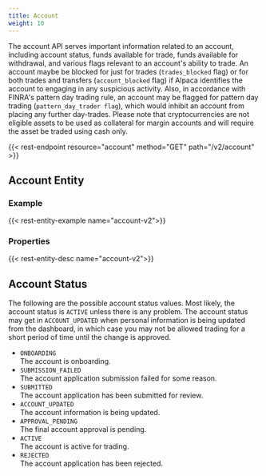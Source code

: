 ```yaml
---
title: Account
weight: 10
---
```


The account API serves important information related to an account,
including account status, funds available for trade, funds available for
withdrawal, and various flags relevant to an account's ability to trade.
An account maybe be blocked for just for trades (`trades_blocked` flag) or for both
trades and transfers (`account_blocked` flag) if Alpaca identifies the account to
engaging in any suspicious activity. Also, in accordance with FINRA's pattern day
trading rule, an account may be flagged for pattern day trading
(`pattern_day_trader flag`), which would inhibit an account from placing any
further day-trades. Please note that cryptocurrencies are not eligible assets to be
used as collateral for margin accounts and will require the asset be traded using 
cash only.

{{< rest-endpoint resource="account" method="GET" path="/v2/account" >}}

## Account Entity

### Example
{{< rest-entity-example name="account-v2">}}

### Properties
{{< rest-entity-desc name="account-v2">}}

## Account Status
The following are the possible account status values. Most likely, the
account status is `ACTIVE` unless there is any problem. The account status
may get in `ACCOUNT_UPDATED` when personal information is being updated
from the dashboard, in which case you may not be allowed trading for
a short period of time until the change is approved.

- `ONBOARDING`  
  The account is onboarding.
- `SUBMISSION_FAILED`  
  The account application submission failed for some reason.
- `SUBMITTED`  
  The account application has been submitted for review.
- `ACCOUNT_UPDATED`  
  The account information is being updated.
- `APPROVAL_PENDING`  
  The final account approval is pending.
- `ACTIVE`  
  The account is active for trading.
- `REJECTED`  
  The account application has been rejected.
